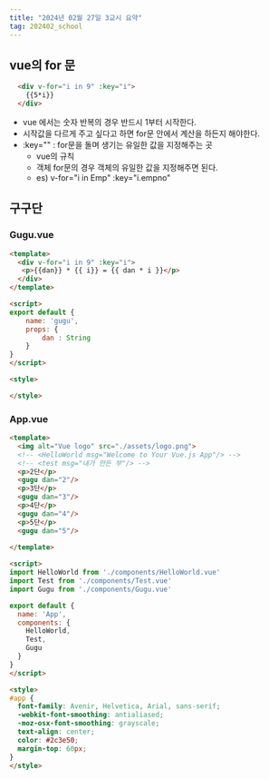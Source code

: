```yaml
---
title: "2024년 02월 27일 3교시 요약"
tag: 202402_school
---
```


## vue의 for 문

```html
  <div v-for="i in 9" :key="i">
    {{5*i}}
  </div>
```

- vue 에서는 숫자 반복의 경우 반드시 1부터 시작한다.
- 시작값을 다르게 주고 싶다고 하면 for문 안에서 계산을 하든지 해야한다.
- :key="" : for문을 돌며 생기는 유일한 값을 지정해주는 곳
  - vue의 규칙
  - 객체 for문의 경우 객체의 유일한 값을 지정해주면 된다.
  - es) v-for="i in Emp" :key="i.empno"

## 구구단

### Gugu.vue

```html
<template>
  <div v-for="i in 9" :key="i">
   <p>{{dan}} * {{ i}} = {{ dan * i }}</p>
  </div>
</template>

<script>
export default {
    name: 'gugu',
    props: {
        dan : String
    }
}
</script>

<style>

</style>
```

### App.vue

```html
<template>
  <img alt="Vue logo" src="./assets/logo.png">
  <!-- <HelloWorld msg="Welcome to Your Vue.js App"/> -->
  <!-- <test msg="내가 만든 부"/> -->
  <p>2단</p>
  <gugu dan="2"/>
  <p>3단</p>
  <gugu dan="3"/>
  <p>4단</p>
  <gugu dan="4"/>
  <p>5단</p>
  <gugu dan="5"/>
  
</template>

<script>
import HelloWorld from './components/HelloWorld.vue'
import Test from './components/Test.vue'
import Gugu from './components/Gugu.vue'

export default {
  name: 'App',
  components: {
    HelloWorld,
    Test,
    Gugu
  }
}
</script>

<style>
#app {
  font-family: Avenir, Helvetica, Arial, sans-serif;
  -webkit-font-smoothing: antialiased;
  -moz-osx-font-smoothing: grayscale;
  text-align: center;
  color: #2c3e50;
  margin-top: 60px;
}
</style>
```